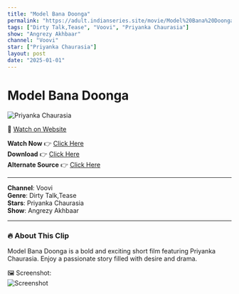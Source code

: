 ```yaml
---
title: "Model Bana Doonga"
permalink: "https://adult.indianseries.site/movie/Model%20Bana%20Doonga"
tags: ["Dirty Talk,Tease", "Voovi", "Priyanka Chaurasia"]
show: "Angrezy Akhbaar"
channel: "Voovi"
star: ["Priyanka Chaurasia"]
layout: post
date: "2025-01-01"
---
```


# Model Bana Doonga

![Priyanka Chaurasia](https://shorts.desisins.com/wp-content/uploads/2024/12/Top-Model-Priyanak-Chaurasiya-Voovi-Angrezi-Akhbar-DesiSins.com_.jpg)

🔗 [Watch on Website](https://adult.indianseries.site/movie/Model%20Bana%20Doonga)

**Watch Now** 👉 [Click Here](https://adult.indianseries.site/movie/Model%20Bana%20Doonga)  
**Download** 👉 [Click Here](https://adult.indianseries.site/movie/Model%20Bana%20Doonga)  
**Alternate Source** 👉 [Click Here](https://adult.indianseries.site/movie/Model%20Bana%20Doonga)

---

**Channel**: Voovi  
**Genre**: Dirty Talk,Tease  
**Stars**: Priyanka Chaurasia  
**Show**: Angrezy Akhbaar

---

### 🔥 About This Clip

Model Bana Doonga is a bold and exciting short film featuring Priyanka Chaurasia. Enjoy a passionate story filled with desire and drama.
 
🖼️ Screenshot:  
![Screenshot](https://shorts.desisins.com/wp-content/uploads/2024/12/Top-Model-Priyanak-Chaurasiya-Voovi-Angrezi-Akhbar-DesiSins.com_.jpg)

